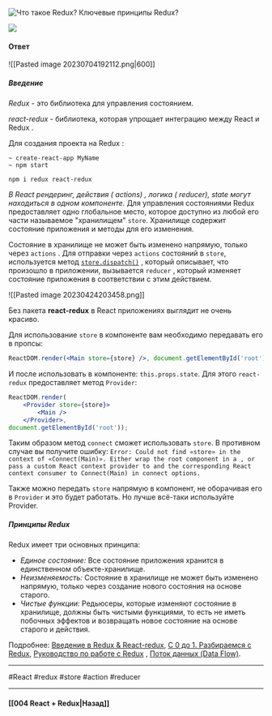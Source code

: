 ![Что такое Redux? Ключевые принципы Redux?](https://youtu.be/RpcB5jnJvcI?t=886)

![](https://www.youtube.com/watch?v=KSgp8gn8v2I)
#### Ответ

![[Pasted image 20230704192112.png|600]]

##### Введение

*Redux* - это библиотека для управления состоянием. 

*react-redux* - библиотека, которая упрощает интеграцию между React и Redux .

Для создания проекта на Redux :
~~~
~ create-react-app MyName
~ npm start

npm i redux react-redux
~~~

*В React рендеринг, действия ( actions) , логика ( reducer), state могут находиться в одном компоненте.* Для управления состояниями Redux предоставляет одно глобальное место, которое доступно из любой его части называемое "хранилищем" `store`.  Хранилище содержит состояние приложения и методы для его изменения. 

Состояние в хранилище не может быть изменено напрямую, только через  `actions` . Для отправки через `actions` состояний в `store`, используется метод [`store.dispatch()`](https://rajdee.gitbooks.io/redux-in-russian/content/docs/api/Store.html#dispatch) , который описывает, что произошло в приложении, вызывается `reducer` , который изменяет состояние приложения в соответствии с этим действием.

![[Pasted image 20230424203458.png]]

Без пакета **react-redux** в React приложениях выглядит не очень красиво.

Для использование `store` в компоненте вам необходимо передавать его в пропсы:  

```jsx
ReactDOM.render(<Main store={store} />, document.getElementById('root'));
```

И после использовать в компоненте: `this.props.state`.  Для этого `react-redux` предоставляет метод `Provider`:  
  
```jsx
ReactDOM.render(
    <Provider store={store}>
        <Main />
    </Provider>, 
document.getElementById('root'));
```
  
Таким образом метод `connect` сможет использовать `store`. В противном случае вы получите ошибку: `Error: Could not find «store» in the context of «Connect(Main)». Either wrap the root component in a , or pass a custom React context provider to and the corresponding React context consumer to Connect(Main) in connect options.  `
  
Также можно передать `store` напрямую в компонент, не оборачивая его в `Provider` и это будет работать. Но лучше всё-таки используйте Provider.

##### Принципы Redux

Redux имеет три основных принципа:
-   *Единое состояние:* Все состояние приложения хранится в единственном объекте-хранилище.
-   *Неизменяемость:* Состояние в хранилище не может быть изменено напрямую, только через создание нового состояния на основе старого.
-   *Чистые функции:* Редьюсеры, которые изменяют состояние в хранилище, должны быть чистыми функциями, то есть не иметь побочных эффектов и возвращать новое состояние на основе старого и действия.

Подробнее: [Введение в Redux & React-redux](https://habr.com/ru/articles/498860/), [С 0 до 1. Разбираемся с Redux](https://habr.com/ru/articles/269831/), [Руководство по работе с Redux](https://habr.com/ru/companies/vk/articles/303456/) ,  [Поток данных (Data Flow)](https://rajdee.gitbooks.io/redux-in-russian/content/docs/basics/DataFlow.html).

____
#React #redux #store #action #reducer 

____

#### [[004 React + Redux|Назад]]
